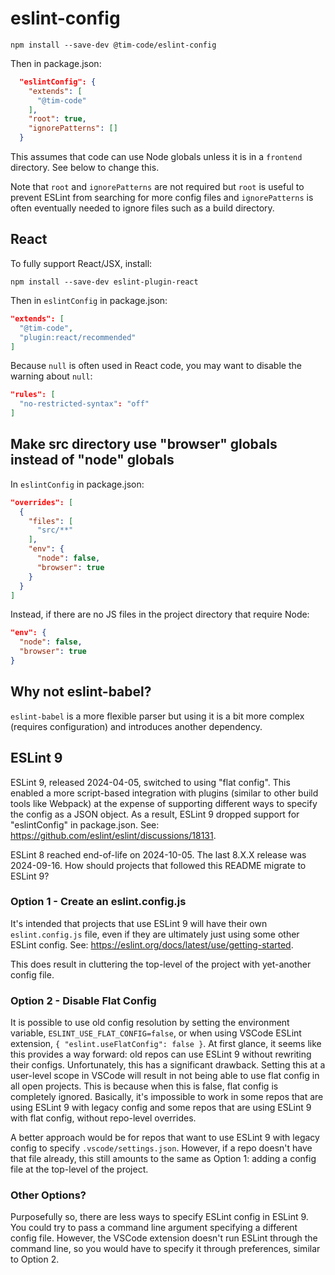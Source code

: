 # eslint-config

`npm install --save-dev @tim-code/eslint-config`

Then in package.json:

```json
  "eslintConfig": {
    "extends": [
      "@tim-code"
    ],
    "root": true,
    "ignorePatterns": []
  }
```

This assumes that code can use Node globals unless it is in a `frontend` directory. See below to change this.

Note that `root` and `ignorePatterns` are not required but `root` is useful to prevent ESLint from searching for more config files and `ignorePatterns` is often eventually needed to ignore files such as a build directory.

## React

To fully support React/JSX, install:

`npm install --save-dev eslint-plugin-react`

Then in `eslintConfig` in package.json:

```json
"extends": [
  "@tim-code",
  "plugin:react/recommended"
]
```

Because `null` is often used in React code, you may want to disable the warning about `null`:

```json
"rules": [
  "no-restricted-syntax": "off"
]
```

## Make src directory use "browser" globals instead of "node" globals

In `eslintConfig` in package.json:

```json
"overrides": [
  {
    "files": [
      "src/**"
    ],
    "env": {
      "node": false,
      "browser": true
    }
  }
]
```

Instead, if there are no JS files in the project directory that require Node:

```json
"env": {
  "node": false,
  "browser": true
}
```

## Why not eslint-babel?

`eslint-babel` is a more flexible parser but using it is a bit more complex (requires configuration) and introduces another dependency.

## ESLint 9

ESLint 9, released 2024-04-05, switched to using "flat config". This enabled a more script-based integration with plugins (similar to other build tools like Webpack) at the expense of supporting different ways to specify the config as a JSON object. As a result, ESLint 9 dropped support for "eslintConfig" in package.json. See: https://github.com/eslint/eslint/discussions/18131.

ESLint 8 reached end-of-life on 2024-10-05. The last 8.X.X release was 2024-09-16. How should projects that followed this README migrate to ESLint 9?

### Option 1 - Create an eslint.config.js

It's intended that projects that use ESLint 9 will have their own `eslint.config.js` file, even if they are ultimately just using some other ESLint config. See: https://eslint.org/docs/latest/use/getting-started.

This does result in cluttering the top-level of the project with yet-another config file.

### Option 2 - Disable Flat Config

It is possible to use old config resolution by setting the environment variable, `ESLINT_USE_FLAT_CONFIG=false`, or when using VSCode ESLint extension, `{ "eslint.useFlatConfig": false }`. At first glance, it seems like this provides a way forward: old repos can use ESLint 9 without rewriting their configs. Unfortunately, this has a significant drawback. Setting this at a user-level scope in VSCode will result in not being able to use flat config in all open projects. This is because when this is false, flat config is completely ignored. Basically, it's impossible to work in some repos that are using ESLint 9 with legacy config and some repos that are using ESLint 9 with flat config, without repo-level overrides.

A better approach would be for repos that want to use ESLint 9 with legacy config to specify `.vscode/settings.json`. However, if a repo doesn't have that file already, this still amounts to the same as Option 1: adding a config file at the top-level of the project.

### Other Options?

Purposefully so, there are less ways to specify ESLint config in ESLint 9. You could try to pass a command line argument specifying a different config file. However, the VSCode extension doesn't run ESLint through the command line, so you would have to specify it through preferences, similar to Option 2.
